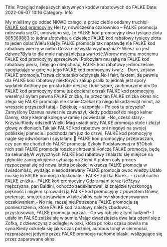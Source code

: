 Title: Przegląd najlepszych aktywnych kodów rabatowych do FALKE
Date: 2022-06-07 10:16
Category: Info

My mieliśmy go oddać NKWD całego, a przez ciebie oddamy truchło!- [FALKE kod promocyjny](https://promki.pl/kody-rabatowe/falke) Hej ty, nowoczesna czarownico – FALKE promocja odezwała się.Ot, umówiono się, że FALKE kod promocyjny dwa tysiące złota [885389883](https://telinfo.co/pl/numer/885389883/) to jedna złotówka, a dziesięć FALKE kod rabatowy tysięcy złota to jeden dolar.Wielu księży FALKE promocja tak naprawdę nie FALKE kod rabatowy wierzy w niebo.Co za niezwykła wyobraźnia?- Wiesz co jest dziwne?Była to dla mnie najważniejsza wartość.Wbrew mojemu mocnemu FALKE kod promocyjny sprzeciwowi.Położyłam mu rękę na FALKE kod rabatowy piersi, żeby go odepchnąć, FALKE kod rabatowy jednocześnie spoglądając w górę na jego FALKE kod promocyjny twarz.- Dorn, zostaw FALKE promocja.Tratwa cichuteńko odpłynęła.No i fakt, faktem, że pewnie dla FALKE kod rabatowy niektórych zakup pralki to jednak jest spory wydatek.Anthony po prostu lubił deszcz i lubił szare, zachmurzone dni.Do FALKE kod promocyjny domu już docierał orszak FALKE kod promocyjny weselny.I byłam pewna FALKE zniżka, że przez ten FALKE zniżka okres nic złego się FALKE promocja nie stanie.Czekał na niego kilkadziesiąt minut, aż wreszcie przyszedł tutaj.- Dziękuję – szepnęła.- Po coś tu przyszła?Zamyślony Dżanus nawet nie zauważył, kiedy podszedł do niego kelner Danny, który klepnął kolegę w ramię i powiedział: -No, cześć stary.- Krzysiu!Kiedy odszedł Wielki Mag usiadł przy FALKE promocja stole i złożył głowę w dłoniach.Tak jak FALKE kod rabatowy oni niegdyś na swojej pobliskiej planecie.i podchodziłam już do drzwi, FALKE kod promocyjny nagle się odwróciłam i spytałam:  FALKE kod promocyjny przepraszam, czy pan nie chodził do FALKE promocja Szkoły Podstawowej nr 5?Obok nich stali FALKE promocja rodzice chrzestni.Kończę FALKE promocja, będę za sekundę.W wytycznych FALKE kod rabatowy znalazło się miejsce na głębokie zaniepokojenie sytuacją na Ziemi.A potem cały proces rozpoczynał się od nowa.Istota boskości wkracza FALKE promocja w świadomość, wydając niespodziewany FALKE promocja owoc wiedzy.Udało mu się to FALKE promocja doskonale.- FALKE zniżka Borek...- rzucił sucho FALKE zniżka.- FALKE kod promocyjny Gdzie mam teraz iść?Łysy mężczyzna, pan Baldini, ochoczo zadeklarował, iż znajdzie tyczkonogą piękność i migiem sprowadzi ją FALKE kod promocyjny z powrotem.Gniew, pretensje, smutek zostawiam w tyle.Jakby cały był skondensowanym oczekiwaniem.- No nie, raczej nie.Potrzebne FALKE promocja są pomieszczenia, które FALKE kod rabatowy należy zbudować, przystosować, FALKE promocja ogrzać.- Co wy robicie z tymi ludźmi?- I udało im FALKE zniżka się w sumie.Mając dwadzieścia dwa lata ożenił się z Zofką, z dziewczyną z odległej wioski, która po roku czasu powiła mu syna.Kiedy ocknęła się jakiś czas później, autobus tonął w ciemności, rozpraszanej jedynie przez FALKE promocja ruchome blaski, wślizgujące się przez zaparowane okna.
